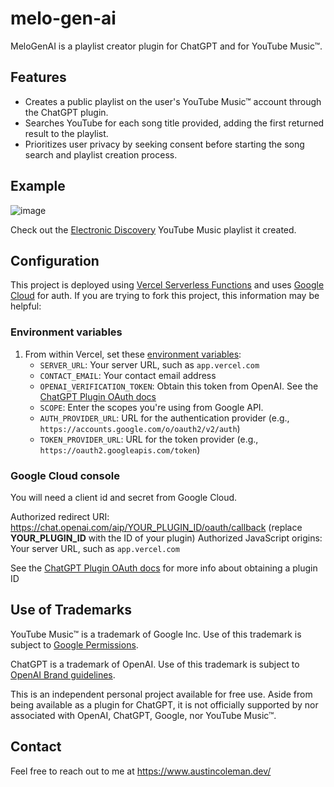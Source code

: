 # melo-gen-ai

MeloGenAI is a playlist creator plugin for ChatGPT and for YouTube Music™.

## Features

- Creates a public playlist on the user's YouTube Music™ account through the ChatGPT plugin.
- Searches YouTube for each song title provided, adding the first returned result to the playlist.
- Prioritizes user privacy by seeking consent before starting the song search and playlist creation process.

## Example

![image](https://github.com/AustinMichaelColeman/melo-gen-ai/assets/12992271/eb53a693-edb5-40f8-9a58-46f6f8dba1f4)

Check out the [Electronic Discovery](https://music.youtube.com/browse/VLPLHue5YJSxY0hkqjMazz_HdagdSQiUF3V_) YouTube Music playlist it created.

## Configuration

This project is deployed using [Vercel Serverless Functions](https://vercel.com/docs/concepts/functions/serverless-functions) and uses [Google Cloud](https://console.cloud.google.com/) for auth. If you are trying to fork this project, this information may be helpful:

### Environment variables

1. From within Vercel, set these [environment variables](https://vercel.com/docs/concepts/projects/environment-variables):
   - `SERVER_URL`: Your server URL, such as `app.vercel.com`
   - `CONTACT_EMAIL`: Your contact email address
   - `OPENAI_VERIFICATION_TOKEN`: Obtain this token from OpenAI. See the [ChatGPT Plugin OAuth docs](https://platform.openai.com/docs/plugins/authentication/oauth)
   - `SCOPE`: Enter the scopes you're using from Google API.
   - `AUTH_PROVIDER_URL`: URL for the authentication provider (e.g., `https://accounts.google.com/o/oauth2/v2/auth`)
   - `TOKEN_PROVIDER_URL`: URL for the token provider (e.g., `https://oauth2.googleapis.com/token`)

### Google Cloud console

You will need a client id and secret from Google Cloud.

Authorized redirect URI: https://chat.openai.com/aip/YOUR_PLUGIN_ID/oauth/callback (replace **YOUR_PLUGIN_ID** with the ID of your plugin)
Authorized JavaScript origins: Your server URL, such as `app.vercel.com`

See the [ChatGPT Plugin OAuth docs](https://platform.openai.com/docs/plugins/authentication/oauth) for more info about obtaining a plugin ID

## Use of Trademarks

YouTube Music™ is a trademark of Google Inc. Use of this trademark is subject to [Google Permissions](https://about.google/brand-resource-center/).

ChatGPT is a trademark of OpenAI. Use of this trademark is subject to [OpenAI Brand guidelines](https://openai.com/brand).

This is an independent personal project available for free use. Aside from being available as a plugin for ChatGPT, it is not officially supported by nor associated with OpenAI, ChatGPT, Google, nor YouTube Music™.

## Contact

Feel free to reach out to me at https://www.austincoleman.dev/

